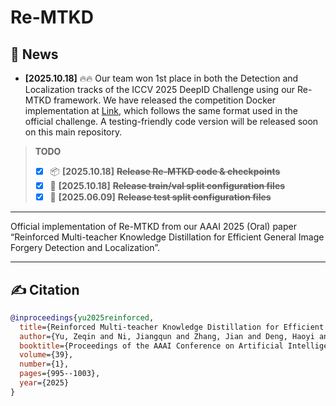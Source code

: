# Re-MTKD

## 📰 News
* **[2025.10.18]** 🔥🔥 Our team won 1st place in both the Detection and Localization tracks of the ICCV 2025 DeepID Challenge using our Re-MTKD framework.
We have released the competition Docker implementation at [Link](https://github.com/ZeqinYu/ICCV-DeepID2025-Sunlight), which follows the same format used in the official challenge.
A testing-friendly code version will be released soon on this main repository.

> **TODO**
> - [x] 📦 **[2025.10.18]** **~~Release Re-MTKD code & checkpoints~~** 
> - [x] 🔗 **[2025.10.18]** **~~Release train/val split configuration files~~** 
> - [x] 🔗 **[2025.06.09]** **~~Release test split configuration files~~** 

---

Official implementation of Re-MTKD from our AAAI 2025 (Oral) paper “Reinforced Multi-teacher Knowledge Distillation for Efficient General Image Forgery Detection and Localization”.

---

## ✍️ Citation
```bibtex
@inproceedings{yu2025reinforced,
  title={Reinforced Multi-teacher Knowledge Distillation for Efficient General Image Forgery Detection and Localization},
  author={Yu, Zeqin and Ni, Jiangqun and Zhang, Jian and Deng, Haoyi and Lin, Yuzhen},
  booktitle={Proceedings of the AAAI Conference on Artificial Intelligence},
  volume={39},
  number={1},
  pages={995--1003},
  year={2025}
}

